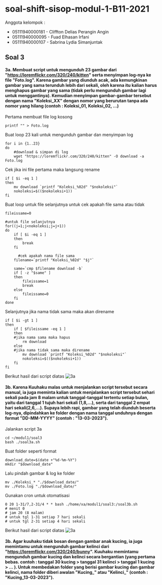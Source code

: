 # soal-shift-sisop-modul-1-B11-2021

Anggota kelompok :
* 05111940000181 - Cliffton Delias Perangin Angin
* 05111940000095 - Fuad Elhasan Irfani
* 05111940000107 - Sabrina Lydia Simanjuntak

## Soal 3
#### 3a. Membuat script untuk mengunduh 23 gambar dari "https://loremflickr.com/320/240/kitten" serta menyimpan log-nya ke file "Foto.log". Karena gambar yang diunduh acak, ada kemungkinan gambar yang sama terunduh lebih dari sekali, oleh karena itu kalian harus menghapus gambar yang sama (tidak perlu mengunduh gambar lagi untuk menggantinya). Kemudian menyimpan gambar-gambar tersebut dengan nama "Koleksi_XX" dengan nomor yang berurutan tanpa ada nomor yang hilang (contoh : Koleksi_01, Koleksi_02, ...)

Pertama membuat file log kosong

    printf "" > Foto.log

Buat loop 23 kali untuk mengunduh gambar dan menyimpan log

    for i in {1..23}
    do
        #download & simpan di log
        wget "https://loremflickr.com/320/240/kitten" -O download -a Foto.log
        
Cek jika ini file pertama maka langsung rename

    if [ $i -eq 1 ]
    then
        mv download `printf "Koleksi_%02d" "$nokoleksi"`
        nokoleksi=$(($nokoleksi+1))
    fi
    
Buat loop untuk file selanjutnya untuk cek apakah file sama atau tidak

    fileissame=0

    #untuk file selanjutnya
    for((j=1;j<nokoleksi;j=j+1))
    do
        if [ $i -eq 1 ]
        then
            break
        fi

	      #cek apakah nama file sama
        filename=`printf "Koleksi_%02d" "$j"`

        same=`cmp $filename download -b`
        if [ -z "$same" ]
        then
            fileissame=1
            break
        else
            fileissame=0
        fi
    done
    
Selanjutnya jika nama tidak sama maka akan direname

    if [ $i -gt 1 ]
    then
        if [ $fileissame -eq 1 ]
        then
	    #jika nama sama maka hapus
            rm download
        else
	    #jika nama tidak sama maka direname
            mv download `printf "Koleksi_%02d" "$nokoleksi"`
            nokoleksi=$(($nokoleksi+1))
        fi
    fi

Berikut hasil dari script diatas
![3a](https://i.imgur.com/EH9ULrk.png)

#### 3b. Karena Kuuhaku malas untuk menjalankan script tersebut secara manual, ia juga meminta kalian untuk menjalankan script tersebut sehari sekali pada jam 8 malam untuk tanggal-tanggal tertentu setiap bulan, yaitu dari tanggal 1 tujuh hari sekali (1,8,...), serta dari tanggal 2 empat hari sekali(2,6,...). Supaya lebih rapi, gambar yang telah diunduh beserta log-nya, dipindahkan ke folder dengan nama tanggal unduhnya dengan format "DD-MM-YYYY" (contoh : "13-03-2023").

Jalankan script 3a

    cd ~/modul1/soal3
    bash ./soal3a.sh
    
Buat folder seperti format

    download_date=$(date +"%d-%m-%Y")
    mkdir "$download_date"
    
Lalu pindah gambar & log ke folder

    mv ./Koleksi_* "./$download_date/"
    mv ./Foto.log "./$download_date/"
    
Gunakan cron untuk otomatisasi

    0 20 1-31/7,2-31/4 * * bash ./home/xa/modul1/soal3:/soal3b.sh
    # menit 0
    # jam 20 (8 malam)
    # untuk tgl 1-31 setiap 7 hari sekali
    # untuk tgl 2-31 setiap 4 hari sekali
    
Berikut hasil dari script diatas
![3a](https://i.imgur.com/wqnAOhV.png)

#### 3b. Agar kuuhaku tidak bosan dengan gambar anak kucing, ia juga memintamu untuk mengunduh gambar kelinci dari "https://loremflickr.com/320/240/bunny". Kuuhaku memintamu mengunduh gambar kucing dan kelinci secara bergantian (yang pertama bebas. contoh : tanggal 30 kucing > tanggal 31 kelinci > tanggal 1 kucing > ... ). Untuk membedakan folder yang berisi gambar kucing dan gambar kelinci, nama folder diberi awalan "Kucing_" atau "Kelinci_" (contoh : "Kucing_13-03-2023").
